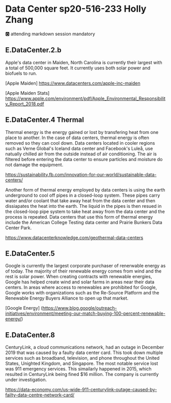 # Data Center sp20-516-233 Holly Zhang

:o2: attending markdown session mandatory

## E.DataCenter.2.b

Apple's data center in Maiden, North Carolina is currently their largest with a 
total of 500,000 square feet. It currently uses both solar power and biofuels to 
run. 

[Apple Maiden] <https://www.datacenters.com/apple-inc-maiden>

[Apple Maiden Stats] <https://www.apple.com/environment/pdf/Apple_Environmental_Responsibility_Report_2018.pdf>

## E.DataCenter.4 Thermal

Thermal energy is the energy gained or lost by transfering heat from one place 
to another. In the case of data centers, thermal energy is often removed so they 
can cool down. Data centers located in cooler regions such as Verne Global's 
Iceland data center and Facebook's Luleå, use natually chilled air from the 
outside instead of air conditioning. The air is filtered before entering the 
data center to ensure particles and moisture do not damage the equipment.  

<https://sustainability.fb.com/innovation-for-our-world/sustainable-data-centers/>

Another form of thermal energy employed by data centers is using the earth 
underground to cool off pipes in a closed-loop system. These pipes carry water 
and/or coolant that take away heat from the data center and then dissiapates 
the heat into the earth. The liquid in the pipes is then resued in the 
closed-loop pipe system to take heat away from the data center and the process 
is repeated. Data centers that use this form of thermal energy include the 
American College Testing data center and Prairie Bunkers Data Center Park.

<https://www.datacenterknowledge.com/geothermal-data-centers>

## E.DataCenter.5

Google is currently the largest corporate purchaser of renerwable energy as of 
today. The majority of their renewable energy comes from wind and the rest is 
solar power. When creating contracts with renewable energies, Google has helped 
create wind and solar farms in areas near their data centers. In areas where 
access to renewables are prohibited for Google, Google works with organizations 
such as the Re-Source Platform and the Renewable Energy Buyers Alliance to open 
up that market.

[Google Energy] (https://www.blog.google/outreach-initiatives/environment/meeting-our-match-buying-100-percent-renewable-energy/)

## E.DataCenter.8

CenturyLink, a cloud communications network, had an outage in December 2019 that 
was caused by a faulty data center card. This took down multiple services such 
as broadband, television, and phone throughout the United States, Unighted 
Kingdom, and Singapore. The most notable service lost was 911 emergency 
services. This simailarly happened in 2015, which resulted in CenturyLink being 
fined $16 million. The company is currently under investigation.    

<https://data-economy.com/us-wide-911-centurylink-outage-caused-by-failty-data-centre-network-card/>

